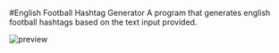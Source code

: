 #English Football Hashtag Generator
A program that generates english football hashtags based on the text input provided.

![preview](https://user-images.githubusercontent.com/34958918/184566145-8ef5e4b3-b0c7-4cbb-b771-bf59acf01b84.png)
